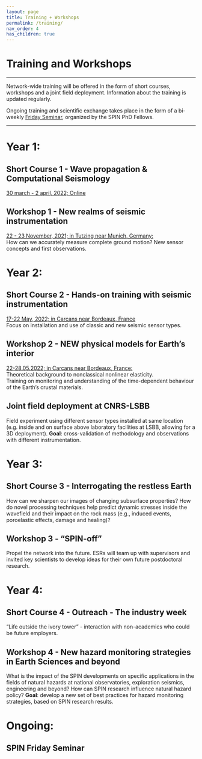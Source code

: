 ```yaml
---
layout: page
title: Training + Workshops
permalink: /training/
nav_order: 4
has_children: true
---
```


# Training and Workshops

---
Network-wide training will be offered in the form of short courses, workshops and a joint field deployment. Information about the training is updated regularly. 

Ongoing training and scientific exchange takes place in the form of a bi-weekly [Friday Seminar](../outreach/seminars/), organized by the SPIN PhD Fellows. 

---

# Year 1: 

## Short Course 1 - Wave propagation & Computational Seismology
[30 march - 2 april, 2022; Online](/sc1/sc1_overview.md)

## Workshop 1 - New realms of seismic instrumentation
[22 - 23 November, 2021;  in Tutzing near Munich, Germany:](/ws1/ws1_venue.md)    
How can we accurately measure complete ground motion? 
New sensor concepts and first observations.

# Year 2: 

## Short Course 2 - Hands-on training with seismic instrumentation
[17-22 May, 2022; in Carcans near Bordeaux, France](/sc2/sc2_overview.md)  
Focus on installation and use of classic and new seismic sensor types.   

## Workshop 2 - NEW physical models for Earth’s interior                     
[22-28.05.2022; in Carcans near Bordeaux, France:](/ws2/ws2_overview.md)    
Theoretical background to nonclassical nonlinear elasticity.   
Training on monitoring and understanding of the time-dependent behaviour of the Earth’s crustal materials.

## Joint field deployment at CNRS-LSBB
Field experiment using different sensor types installed at same location (e.g. inside and on surface above laboratory facilities at LSBB, allowing for
a 3D deployment). 
**Goal**: cross-validation of methodology and observations with different instrumentation. 

# Year 3:
## Short Course 3 - Interrogating the restless Earth
How can we sharpen our images of changing subsurface 
properties? How do novel processing techniques help predict 
dynamic stresses inside the wavefield and their impact on the rock 
mass (e.g., induced events, poroelastic effects, damage and healing)? 

## Workshop 3 - “SPIN-off”  
Propel the network into the future. ESRs will team up with 
supervisors and invited key scientists to develop ideas for their 
own future postdoctoral research.



# Year 4:

## Short Course 4 - Outreach - The industry week       
“Life outside the ivory tower” - interaction with non-academics 
who could be future employers.

## Workshop 4 - New hazard monitoring strategies in Earth Sciences and beyond 
What is the impact of the SPIN developments on specific 
applications in the fields of natural hazards at national 
observatories, exploration seismics, engineering and beyond? 
How can SPIN research influence natural hazard policy?
**Goal**: develop a new set of best practices for hazard monitoring 
strategies, based on SPIN research results. 

# Ongoing: 

## SPIN Friday Seminar
